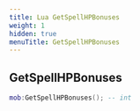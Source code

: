 ```yaml
---
title: Lua GetSpellHPBonuses
weight: 1
hidden: true
menuTitle: GetSpellHPBonuses
---
```

## GetSpellHPBonuses
```lua
mob:GetSpellHPBonuses(); -- int
```